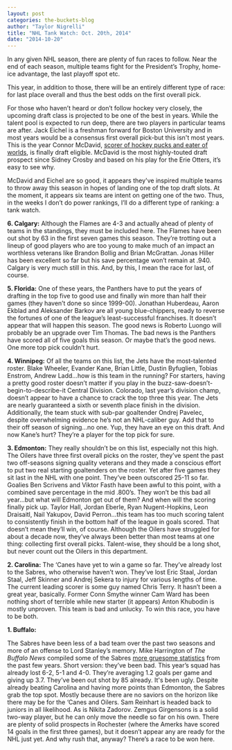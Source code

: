```yaml
---
layout: post
categories: the-buckets-blog
author: "Taylor Nigrelli"
title: "NHL Tank Watch: Oct. 20th, 2014"
date: "2014-10-20"
---
```


In any given NHL season, there are plenty of fun races to follow. Near the end of each season, multiple teams fight for the President’s Trophy, home-ice advantage, the last playoff spot etc.

This year, in addition to those, there will be an entirely different type of race: for last place overall and thus the best odds on the first overall pick.

For those who haven’t heard or don’t follow hockey very closely, the upcoming draft class is projected to be one of the best in years. While the talent pool is expected to run deep, there are two players in particular teams are after. Jack Eichel is a freshman forward for Boston University and in most years would be a consensus first overall pick-but this isn't most years. This is the year Connor McDavid, [scorer of hockey pucks and eater of worlds](https://www.youtube.com/watch?v=udhCPD4x1ek), is finally draft eligible. McDavid is the most highly-touted draft prospect since Sidney Crosby and based on his play for the Erie Otters, it’s easy to see why.

McDavid and Eichel are so good, it appears they've inspired multiple teams to throw away this season in hopes of landing one of the top draft slots. At the moment, it appears six teams are intent on getting one of the two. Thus, in the weeks I don’t do power rankings, I’ll do a different type of ranking: a tank watch.

**6\. Calgary:** Although the Flames are 4-3 and actually ahead of plenty of teams in the standings, they must be included here. The Flames have been out shot by 63 in the first seven games this season. They’re trotting out a lineup of good players who are too young to make much of an impact an worthless veterans like Brandon Bollig and Brian McGrattan. Jonas Hiller has been excellent so far but his save percentage won’t remain at .940. Calgary is very much still in this. And, by this, I mean the race for last, of course.

**5\. Florida:** One of these years, the Panthers have to put the years of drafting in the top five to good use and finally win more than half their games (they haven’t done so since 1999-00). Jonathan Huberdeau, Aaron Ekblad and Aleksander Barkov are all young blue-chippers, ready to reverse the fortunes of one of the league’s least-successful franchises. It doesn’t appear that will happen this season. The good news is Roberto Luongo will probably be an upgrade over Tim Thomas. The bad news is the Panthers have scored all of five goals this season. Or maybe that’s the good news. One more top pick couldn’t hurt.

**4\. Winnipeg:** Of all the teams on this list, the Jets have the most-talented roster. Blake Wheeler, Evander Kane, Brian Little, Dustin Byfuglien, Tobias Enstrom, Andrew Ladd…how is this team in the running? For starters, having a pretty good roster doesn’t matter if you play in the buzz-saw-doesn’t-begin-to-describe-it Central Division. Colorado, last year’s division champ, doesn’t appear to have a chance to crack the top three this year. The Jets are nearly guaranteed a sixth or seventh place finish in the division. Additionally, the team stuck with sub-par goaltender Ondrej Pavelec, despite overwhelming evidence he’s not an NHL-caliber guy. Add that to their off season of signing…no one. Yup, they have an eye on this draft. And now Kane’s hurt? They’re a player for the top pick for sure.

**3\. Edmonton:** They really shouldn’t be on this list, especially not this high. The Oilers have three first overall picks on the roster, they’ve spent the past two off-seasons signing quality veterans and they made a conscious effort to put two real starting goaltenders on the roster. Yet after five games they sit last in the NHL with one point. They’ve been outscored 25-11 so far. Goalies Ben Scrivens and Viktor Fasth have been awful to this point, with a combined save percentage in the mid .800’s. They won’t be this bad all year…but what will Edmonton get out of them? And when will the scoring finally pick up. Taylor Hall, Jordan Eberle, Ryan Nugent-Hopkins, Leon Draisaitl, Nail Yakupov, David Perron…this team has too much scoring talent to consistently finish in the bottom half of the league in goals scored. That doesn’t mean they’ll win, of course. Although the Oilers have struggled for about a decade now, they’ve always been better than most teams at one thing: collecting first overall picks. Talent-wise, they should be a long shot, but never count out the Oilers in this department.

**2\. Carolina:** The ‘Canes have yet to win a game so far. They’ve already lost to the Sabres, who otherwise haven’t won. They’ve lost Eric Staal, Jordan Staal, Jeff Skinner and Andrej Sekera to injury for various lengths of time. The current leading scorer is some guy named Chris Terry. It hasn’t been a great year, basically. Former Conn Smythe winner Cam Ward has been nothing short of terrible while new starter (it appears) Anton Khubodin is mostly unproven. This team is bad and unlucky. To win this race, you have to be both.

**1\. Buffalo:**

The Sabres have been less of a bad team over the past two seasons and more of an offense to Lord Stanley’s memory. Mike Harrington of _The Buffalo News_ compiled some of the Sabres [more gruesome statistics](http://www.buffalonews.com/sports/sabres-nhl/statistics-do-a-number-on-sabres-20141020) from the past few years. Short version: they’ve been bad. This year’s squad has already lost 6-2, 5-1 and 4-0. They’re averaging 1.2 goals per game and giving up 3.7. They’ve been out shot by 85 already. It's been ugly. Despite already beating Carolina and having more points than Edmonton, the Sabres grab the top spot. Mostly because there are no saviors on the horizon like there may be for the ‘Canes and Oilers. Sam Reinhart is headed back to juniors in all likelihood. As is Nikita Zadorov. Zemgus Girgensons is a solid two-way player, but he can only move the needle so far on his own. There are plenty of solid prospects in Rochester (where the Amerks have scored 14 goals in the first three games), but it doesn’t appear any are ready for the NHL just yet. And why rush that, anyway? There’s a race to be won here.


